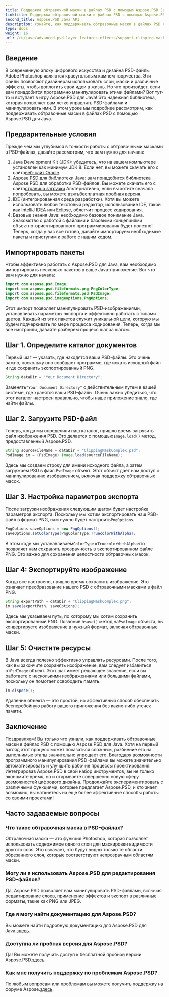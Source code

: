 ```yaml
---
title: Поддержка обтравочной маски в файлах PSD с помощью Aspose.PSD Java
linktitle: Поддержка обтравочной маски в файлах PSD с помощью Aspose.PSD Java
second_title: Aspose.PSD Java API
description: Узнайте, как поддерживать обтравочные маски в файлах PSD с помощью Aspose.PSD для Java. Следуйте нашему пошаговому руководству, чтобы легко манипулировать PSD-изображениями.
type: docs
weight: 16
url: /ru/java/advanced-psd-layer-features-effects/support-clipping-mask-psd-files/
---
```

## Введение
В современную эпоху цифрового искусства и дизайна PSD-файлы Adobe Photoshop являются краеугольным камнем творчества. Эти файлы позволяют дизайнерам использовать слои, маски и различные эффекты, чтобы воплотить свои идеи в жизнь. Но что произойдет, если вам понадобится программно манипулировать этими файлами? Вот тут-то и вступает в игру Aspose.PSD для Java! Это надежная библиотека, которая позволяет вам легко управлять PSD-файлами и манипулировать ими. В этом уроке мы подробнее рассмотрим, как поддерживать обтравочные маски в файлах PSD с помощью Aspose.PSD для Java. 
## Предварительные условия
Прежде чем мы углубимся в тонкости работы с обтравочными масками в PSD-файлах, давайте рассмотрим, что вам нужно для начала:
1.  Java Development Kit (JDK): убедитесь, что на вашем компьютере установлен как минимум JDK 8. Если нет, вы можете скачать его с сайта[веб-сайт Oracle](https://www.oracle.com/java/technologies/javase-jdk8-downloads.html).
2.  Aspose.PSD для библиотеки Java: вам понадобится библиотека Aspose.PSD для обработки PSD-файлов. Вы можете скачать его с сайта[страница загрузки](https://releases.aspose.com/psd/java/) Альтернативно, если вы хотите сначала попробовать, вы можете взять[бесплатная пробная версия](https://releases.aspose.com/).
3. IDE (интегрированная среда разработки). Хотя вы можете использовать любой текстовый редактор, использование IDE, такой как IntelliJ IDEA или Eclipse, облегчит процесс кодирования.
4. Базовые знания Java: необходимо базовое понимание Java. Знакомство с работой с файлами и базовыми концепциями объектно-ориентированного программирования будет полезно!
Теперь, когда у вас все готово, давайте импортируем необходимые пакеты и приступим к работе с нашим кодом.
## Импортировать пакеты
Чтобы эффективно работать с Aspose.PSD для Java, вам необходимо импортировать несколько пакетов в ваше Java-приложение. Вот что вам нужно для начала:
```java
import com.aspose.psd.Image;
import com.aspose.psd.fileformats.png.PngColorType;
import com.aspose.psd.fileformats.psd.PsdImage;
import com.aspose.psd.imageoptions.PngOptions;
```
Этот импорт позволяет манипулировать PSD-изображениями, устанавливать параметры экспорта и эффективно работать с типами цветов. Каждый из этих пакетов служит уникальной цели, которую мы будем подчеркивать по мере процесса кодирования.
Теперь, когда мы все настроили, давайте разберем процесс шаг за шагом.
## Шаг 1. Определите каталог документов
Первый шаг — указать, где находятся ваши PSD-файлы. Это очень важно, поскольку оно сообщает программе, где искать исходный файл и где сохранить экспортированный PNG.
```java
String dataDir = "Your Document Directory";
```
 Заменять`"Your Document Directory"` с действительным путем в вашей системе, где хранятся ваши PSD-файлы. Очень важно убедиться, что этот каталог настроен правильно, чтобы наше приложение знало, где найти файлы. 
## Шаг 2. Загрузите PSD-файл
 Теперь, когда мы определили наш каталог, пришло время загрузить файл изображения PSD. Это делается с помощью`Image.load()` метод, предоставленный Aspose.PSD.
```java
String sourceFileName = dataDir + "ClippingMaskComplex.psd";
PsdImage im = (PsdImage) Image.load(sourceFileName);
```
 Здесь мы создаем строку для имени исходного файла, а затем загружаем PSD в файл.`PsdImage` объект. Этот объект дает нам доступ к манипулированию изображением, включая поддержку обтравочных масок.
## Шаг 3. Настройка параметров экспорта
 После загрузки изображения следующим шагом будет настройка параметров экспорта. Поскольку мы хотим экспортировать наш PSD-файл в формат PNG, нам нужно будет настроить`PngOptions`.
```java
PngOptions saveOptions = new PngOptions();
saveOptions.setColorType(PngColorType.TruecolorWithAlpha);
```
 В этом коде мы устанавливаем`ColorType` к`TruecolorWithAlpha`что позволяет нам сохранять прозрачность в экспортированном файле PNG. Это важно для сохранения целостности обтравочных масок.
## Шаг 4: Экспортируйте изображение
Когда все настроено, пришло время сохранить изображение. Это означает преобразование нашего PSD с обтравочными масками в файл PNG.
```java
String exportPath = dataDir + "ClippingMaskComplex.png";
im.save(exportPath, saveOptions);
```
 Здесь мы указываем путь, по которому мы хотим сохранить экспортированный PNG. Позвонив в`save()` метод на`PsdImage` объекта, вы конвертируете изображение в нужный формат, включая обтравочные маски.
## Шаг 5: Очистите ресурсы
 В Java всегда полезно эффективно управлять ресурсами. После того, как вы закончите сохранять изображение, вам следует избавиться от`PsdImage` объект. Этот шаг имеет решающее значение, если вы работаете с несколькими изображениями или большими файлами, поскольку он помогает освободить память.
```java
im.dispose();
```
Удаление объекта — это простой, но эффективный способ обеспечить бесперебойную работу вашего приложения без каких-либо утечек памяти.
## Заключение
Поздравляем! Вы только что узнали, как поддерживать обтравочные маски в файлах PSD с помощью Aspose.PSD для Java. Хотя на первый взгляд этот процесс может показаться сложным, разбиение его на выполнимые этапы значительно упрощает его. Благодаря возможности программного манипулирования PSD-файлами вы можете значительно автоматизировать и улучшить рабочие процессы проектирования.
Интегрировав Aspose.PSD в свой набор инструментов, вы не только экономите время, но и открываете совершенно новую сферу возможностей цифрового дизайна. Продолжайте экспериментировать с различными функциями, которые предлагает Aspose.PSD, и кто знает, возможно, вы наткнетесь на еще более эффективные способы работы со своими проектами!
## Часто задаваемые вопросы
### Что такое обтравочная маска в PSD-файлах?
Обтравочная маска — это функция Photoshop, которая позволяет использовать содержимое одного слоя для маскировки видимости другого слоя. Это означает, что будут видны только те области обрезанного слоя, которые соответствуют непрозрачным областям маски.
### Могу ли я использовать Aspose.PSD для редактирования PSD-файлов?
Да, Aspose.PSD позволяет вам манипулировать PSD-файлами, включая редактирование слоев, применение эффектов и экспорт в различные форматы, такие как PNG или JPEG.
### Где я могу найти документацию для Aspose.PSD?
 Вы можете найти подробную документацию для Aspose.PSD для Java.[здесь](https://reference.aspose.com/psd/java/).
### Доступна ли пробная версия для Aspose.PSD?
 Да! Вы можете получить доступ к бесплатной пробной версии Aspose.PSD.[здесь](https://releases.aspose.com/).
### Как мне получить поддержку по проблемам Aspose.PSD?
 По любым вопросам или проблемам вы можете получить поддержку на форуме Aspose.[здесь](https://forum.aspose.com/c/psd/34).